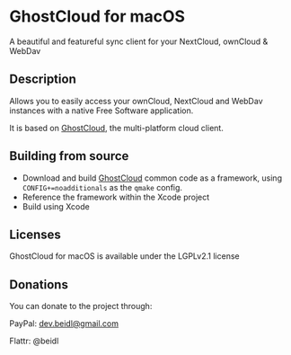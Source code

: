 # GhostCloud for macOS

A beautiful and featureful sync client for your NextCloud, ownCloud & WebDav


## Description

Allows you to easily access your ownCloud, NextCloud and WebDav instances with a native Free Software application.

It is based on [GhostCloud](https://github.com/fredldotme/harbour-owncloud/), the multi-platform cloud client.


## Building from source

- Download and build [GhostCloud](https://github.com/fredldotme/harbour-owncloud/) common code as a framework, using `CONFIG+=noadditionals` as the `qmake` config.
- Reference the framework within the Xcode project
- Build using Xcode


## Licenses

GhostCloud for macOS is available under the LGPLv2.1 license


## Donations

You can donate to the project through:

PayPal: dev.beidl@gmail.com

Flattr: @beidl